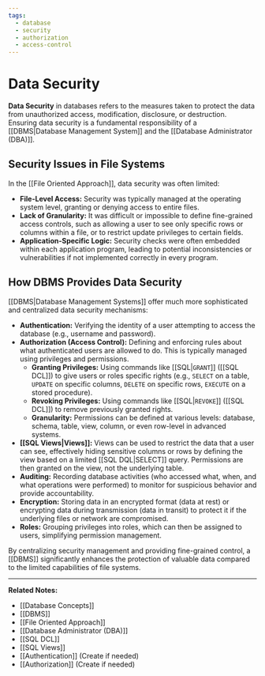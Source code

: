 ```yaml
---
tags:
  - database
  - security
  - authorization
  - access-control
---
```


# Data Security

**Data Security** in databases refers to the measures taken to protect the data from unauthorized access, modification, disclosure, or destruction. Ensuring data security is a fundamental responsibility of a [[DBMS|Database Management System]] and the [[Database Administrator (DBA)]].

## Security Issues in File Systems

In the [[File Oriented Approach]], data security was often limited:

* **File-Level Access:** Security was typically managed at the operating system level, granting or denying access to entire files.
* **Lack of Granularity:** It was difficult or impossible to define fine-grained access controls, such as allowing a user to see only specific rows or columns within a file, or to restrict update privileges to certain fields.
* **Application-Specific Logic:** Security checks were often embedded within each application program, leading to potential inconsistencies or vulnerabilities if not implemented correctly in every program.

## How DBMS Provides Data Security

[[DBMS|Database Management Systems]] offer much more sophisticated and centralized data security mechanisms:

* **Authentication:** Verifying the identity of a user attempting to access the database (e.g., username and password).
* **Authorization (Access Control):** Defining and enforcing rules about what authenticated users are allowed to do. This is typically managed using privileges and permissions.
    * **Granting Privileges:** Using commands like [[SQL|`GRANT`]] ([[SQL DCL]]) to give users or roles specific rights (e.g., `SELECT` on a table, `UPDATE` on specific columns, `DELETE` on specific rows, `EXECUTE` on a stored procedure).
    * **Revoking Privileges:** Using commands like [[SQL|`REVOKE`]] ([[SQL DCL]]) to remove previously granted rights.
    * **Granularity:** Permissions can be defined at various levels: database, schema, table, view, column, or even row-level in advanced systems.
* **[[SQL Views|Views]]:** Views can be used to restrict the data that a user can see, effectively hiding sensitive columns or rows by defining the view based on a limited [[SQL DQL|SELECT]] query. Permissions are then granted on the view, not the underlying table.
* **Auditing:** Recording database activities (who accessed what, when, and what operations were performed) to monitor for suspicious behavior and provide accountability.
* **Encryption:** Storing data in an encrypted format (data at rest) or encrypting data during transmission (data in transit) to protect it if the underlying files or network are compromised.
* **Roles:** Grouping privileges into roles, which can then be assigned to users, simplifying permission management.

By centralizing security management and providing fine-grained control, a [[DBMS]] significantly enhances the protection of valuable data compared to the limited capabilities of file systems.

---
**Related Notes:**
* [[Database Concepts]]
* [[DBMS]]
* [[File Oriented Approach]]
* [[Database Administrator (DBA)]]
* [[SQL DCL]]
* [[SQL Views]]
* [[Authentication]] (Create if needed)
* [[Authorization]] (Create if needed)